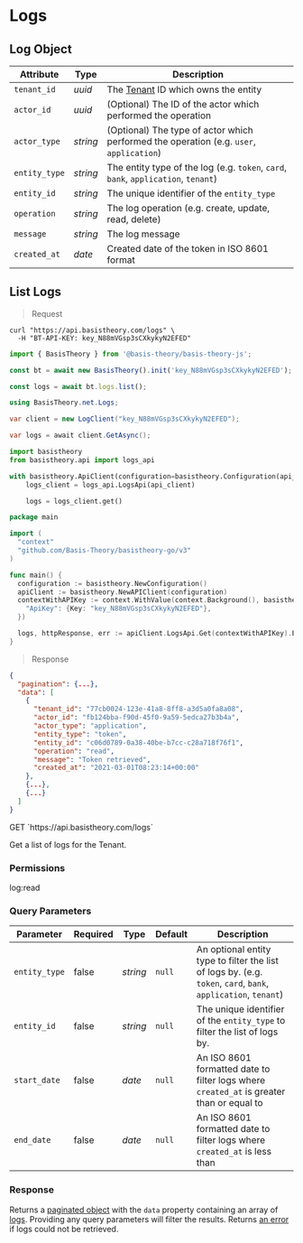 # Logs

## Log Object

| Attribute     | Type     | Description                                                                             |
|---------------|----------|-----------------------------------------------------------------------------------------|
| `tenant_id`   | *uuid*   | The [Tenant](#tenants) ID which owns the entity                                         |
| `actor_id`    | *uuid*   | (Optional) The ID of the actor which performed the operation                            |
| `actor_type`  | *string* | (Optional) The type of actor which performed the operation (e.g. `user`, `application`) |
| `entity_type` | *string* | The entity type of the log (e.g. `token`, `card`, `bank`, `application`, `tenant`)      |
| `entity_id`   | *string* | The unique identifier of the `entity_type`                                              |
| `operation`   | *string* | The log operation (e.g. create, update, read, delete)                                   |
| `message`     | *string* | The log message                                                                         |
| `created_at`  | *date*   | Created date of the token in ISO 8601 format                                            |


## List Logs

> Request

```shell
curl "https://api.basistheory.com/logs" \
  -H "BT-API-KEY: key_N88mVGsp3sCXkykyN2EFED"
```

```javascript
import { BasisTheory } from '@basis-theory/basis-theory-js';

const bt = await new BasisTheory().init('key_N88mVGsp3sCXkykyN2EFED');

const logs = await bt.logs.list();
```

```csharp
using BasisTheory.net.Logs;

var client = new LogClient("key_N88mVGsp3sCXkykyN2EFED");

var logs = await client.GetAsync();
```

```python
import basistheory
from basistheory.api import logs_api

with basistheory.ApiClient(configuration=basistheory.Configuration(api_key="key_N88mVGsp3sCXkykyN2EFED")) as api_client:
    logs_client = logs_api.LogsApi(api_client)

    logs = logs_client.get()
```

```go
package main

import (
  "context"
  "github.com/Basis-Theory/basistheory-go/v3"
)

func main() {
  configuration := basistheory.NewConfiguration()
  apiClient := basistheory.NewAPIClient(configuration)
  contextWithAPIKey := context.WithValue(context.Background(), basistheory.ContextAPIKeys, map[string]basistheory.APIKey{
    "ApiKey": {Key: "key_N88mVGsp3sCXkykyN2EFED"},
  })

  logs, httpResponse, err := apiClient.LogsApi.Get(contextWithAPIKey).Execute()
}
```

> Response

```json
{
  "pagination": {...},
  "data": [
    {
      "tenant_id": "77cb0024-123e-41a8-8ff8-a3d5a0fa8a08",
      "actor_id": "fb124bba-f90d-45f0-9a59-5edca27b3b4a",
      "actor_type": "application",
      "entity_type": "token",
      "entity_id": "c06d0789-0a38-40be-b7cc-c28a718f76f1",
      "operation": "read",
      "message": "Token retrieved",
      "created_at": "2021-03-01T08:23:14+00:00"
    },
    {...},
    {...}
  ]
}
```

<span class="http-method get">
  <span class="box-method">GET</span>
  `https://api.basistheory.com/logs`
</span>

Get a list of logs for the Tenant.

### Permissions

<p class="scopes">
  <span class="scope">log:read</span>
</p>

### Query Parameters

| Parameter     | Required | Type     | Default | Description                                                                                                    |
|---------------|----------|----------|---------|----------------------------------------------------------------------------------------------------------------|
| `entity_type` | false    | *string* | `null`  | An optional entity type to filter the list of logs by. (e.g. `token`, `card`, `bank`, `application`, `tenant`) |
| `entity_id`   | false    | *string* | `null`  | The unique identifier of the `entity_type` to filter the list of logs by.                                      |
| `start_date`  | false    | *date*   | `null`  | An ISO 8601 formatted date to filter logs where `created_at` is greater than or equal to                       |
| `end_date`    | false    | *date*   | `null`  | An ISO 8601 formatted date to filter logs where `created_at` is less than                                      |

### Response

Returns a [paginated object](#pagination) with the `data` property containing an array of [logs](#log-object). Providing any query parameters will filter the results. Returns [an error](#errors) if logs could not be retrieved.
